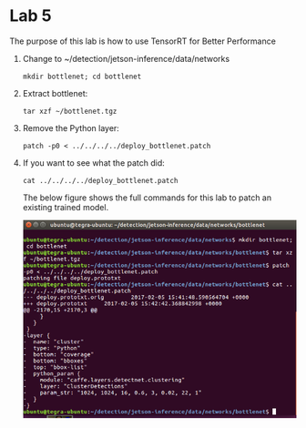 # Lab 5
The purpose of this lab is how to use TensorRT for Better Performance

1. Change to ~/detection/jetson-inference/data/networks

    ```
    mkdir bottlenet; cd bottlenet
    ```

2. Extract bottlenet: 

    ```
    tar xzf ~/bottlenet.tgz
    ```

3. Remove the Python layer: 

    ```
    patch -p0 < ../../../../deploy_bottlenet.patch
    ```

4. If you want to see what the patch did: 

    ```
    cat ../../../../deploy_bottlenet.patch
    ```

    The below figure shows the full commands for this lab to patch an existing trained model.
    
    ![Lab 6-1](/tx1_labs/images/lab6a.png)